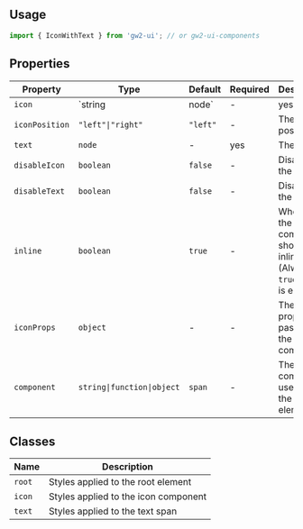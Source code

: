 ## Usage

```js
import { IconWithText } from 'gw2-ui'; // or gw2-ui-components
```

## Properties

| Property       | Type                       | Default  | Required | Description                                                                |
| -------------- | -------------------------- | -------- | -------- | -------------------------------------------------------------------------- |
| `icon`         | `string|node`              | -        | yes      | The icon `src` or a component                                              |
| `iconPosition` | `"left"\|"right"`          | `"left"` | -        | The icon position                                                          |
| `text`         | `node`                     | -        | yes      | The text                                                                   |
| `disableIcon`  | `boolean`                  | `false`  | -        | Disables the icon                                                          |
| `disableText`  | `boolean`                  | `false`  | -        | Disables the text                                                          |
| `inline`       | `boolean`                  | `true`   | -        | Whether the component should be inlined (Always `true` if text is enabled) |
| `iconProps`    | `object`                   | -        | -        | The properties passed to the `<Icon/>` component                           |
| `component`    | `string\|function\|object` | `span`   | -        | The component used for the root element                                    |

## Classes

| Name   | Description                          |
| ------ | ------------------------------------ |
| `root` | Styles applied to the root element   |
| `icon` | Styles applied to the icon component |
| `text` | Styles applied to the text span      |
